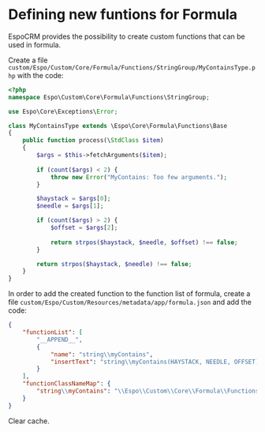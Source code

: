 # Defining new funtions for Formula

EspoCRM provides the possibility to create custom functions that can be used in formula. 

Create a file `custom/Espo/Custom/Core/Formula/Functions/StringGroup/MyContainsType.php` with the code:

```php
<?php
namespace Espo\Custom\Core\Formula\Functions\StringGroup;

use Espo\Core\Exceptions\Error;

class MyContainsType extends \Espo\Core\Formula\Functions\Base
{
    public function process(\StdClass $item)
    {
        $args = $this->fetchArguments($item);
        
        if (count($args) < 2) {
            throw new Error("MyContains: Too few arguments.");
        }

        $haystack = $args[0];
        $needle = $args[1];

        if (count($args) > 2) {
            $offset = $args[2];
            
            return strpos($haystack, $needle, $offset) !== false;
        }

        return strpos($haystack, $needle) !== false;
    }
}
```

In order to add the created function to the function list of formula, create a file `custom/Espo/Custom/Resources/metadata/app/formula.json` and add the code:
```json
{
    "functionList": [
        "__APPEND__",
        {
            "name": "string\\myContains",
            "insertText": "string\\myContains(HAYSTACK, NEEDLE, OFFSET)"
        }
    ],
    "functionClassNameMap": {
        "string\\myContains": "\\Espo\\Custom\\Core\\Formula\\Functions\\StringGroup\\MyContainsType"
    }
}
```

Clear cache.
